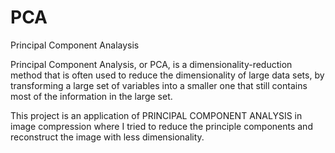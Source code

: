 # PCA
Principal Component Analaysis

Principal Component Analysis, or PCA, is a dimensionality-reduction method
that is often used to reduce the dimensionality of large data sets, by
transforming a large set of variables into a smaller one that still contains most of
the information in the large set.

This project is an application of PRINCIPAL COMPONENT
ANALYSIS in image compression where I tried to reduce the principle
components and reconstruct the image with less dimensionality.

